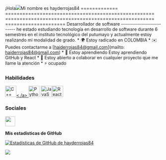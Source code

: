 ¡Hola![](https://user-images.githubusercontent.com/18350557/176309783-0785949b-9127-417c-8b55-ab5a4333674e.gif)Mi nombre es hayderrojas84 ============= ==================================================== ==================================================== ===================== Desarrollador de software ------------------------- he estado estudiando tecnología en desarrollo de software durante 6 semestres en el instituto tecnológico del putumayo y actualmente estoy realizando mi modalidad de grado. * 🌍 Estoy radicado en COLOMBIA * ✉️ Puedes contactarme a [haiderrojas84@gmail.com](mailto: haiderrojas84@gmail.com) * 🧠 Estoy aprendiendo Estoy aprendiendo GitHub y React * 🤝 Estoy abierto a colaborar en cualquier proyecto que me llame la atención * ⚡ ocupado

### Habilidades


<p align="left">
<a href="https://docs.microsoft.com/en-us/cpp/?view=msvc-170" target="_blank" rel="noreferrer"><img src ="https://raw.githubusercontent.com/danielcranney/readme-generator/main/public/icons/skills/cplusplus-colored.svg" width="36" height="36" alt="C++" />< /a> <a href="https://www.python.org/" target="_blank" rel="noreferrer"><img src="https://raw.githubusercontent.com/danielcranney/readme-generator /main/public/icons/skills/python-colored.svg" width="36" height="36" alt="Python" /></a> <a href="https://developer.mozilla.org/en-US/docs/Web/JavaScript" target="_blank" rel="noreferrer"><img src="https://raw.githubusercontent.com/danielcranney/readme-generator/main/public/icons/ skills/javascript-colored.svg" width="36" height="36" alt="JavaScript" /></a><a href="https://reactjs.org/" target="_blank" rel="noreferrer"><img src="https://raw.githubusercontent.com/danielcranney/readme-generator/main/public/ iconos/habilidades/react-colored.svg" width="36" height="36" alt="React" /></a>
</p>


### Sociales

<p align="left"> <a href="https://www.github.com/hayderrojas84" target="_blank" rel="noreferrer"> <imagen> <source media="(prefiere -esquema de color: oscuro)" srcset="https://raw.githubusercontent.com/danielcranney/readme-generator/main/public/icons/socials/github-dark.svg" /> <source media="(prefiere -esquema de color: claro)" srcset="https://raw.githubusercontent.com/danielcranney/readme-generator/main/public/icons/socials/github.svg" /> <img src="https:// raw.githubusercontent.com/danielcranney/readme-generator/main/public/icons/socials/github.svg" width="32" height="32" /> </imagen> </a></p>

<b>Mis estadísticas de GitHub</b>

<a href="http://www.github.com/hayderrojas84"><img src="https://github-readme-stats.vercel.app/api?username=hayderrojas84&show_icons=true&hide=&count_private=true&title_color=0891b2&text_color =ffffff&icon_color=0891b2&bg_color=1c1917&hide_border=true&show_icons=true" alt="Estadísticas de GitHub de hayderrojas84" /></a>

<a href="http://www.github.com/hayderrojas84"><img src="https://github-readme-streak-stats.herokuapp.com/?user=hayderrojas84&stroke=ffffff&background=1c1917&ring=0891b2&fire= 0891b2&currStreakNum=ffffff&currStreakLabel=0891b2&sideNums=ffffff&sideLabels=ffffff&dates=ffffff&hide_border=true" /></a>

